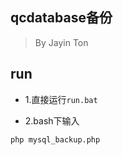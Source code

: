 qcdatabase备份
---

> By Jayin Ton

run
---

- 1.直接运行`run.bat`

- 2.bash下输入
```shell
php mysql_backup.php
```
